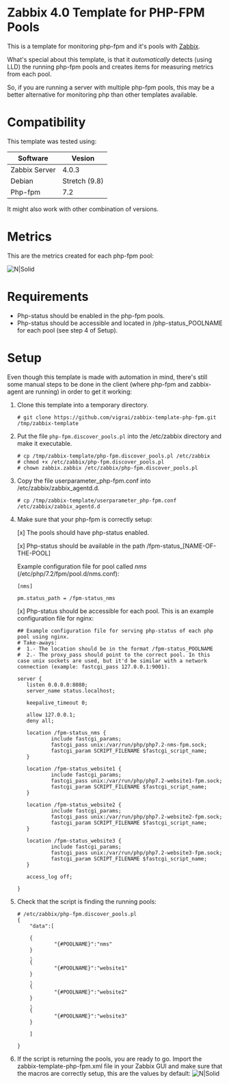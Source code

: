 # Zabbix 4.0 Template for PHP-FPM Pools

This is a template for monitoring php-fpm and it's pools with [Zabbix](www.zabbix.com).

What's special about this template, is that it *automatically* detects (using LLD) the running php-fpm pools and creates items for measuring metrics from each pool.

So, if you are running a server with multiple php-fpm pools, this may be a better alternative for monitoring php than other templates available.

# Compatibility

This template was tested using:

| Software | Vesion |
| ------ | ------ |
| Zabbix Server | 4.0.3 |
| Debian | Stretch (9.8) |
| Php-fpm | 7.2 |

It might also work with other combination of versions.

# Metrics

This are the metrics created for each php-fpm pool:

![N|Solid](https://github.com/vigrai/zabbix-template-php-fpm/blob/master/img/metrics.png)

# Requirements

 - Php-status should be enabled in the php-fpm pools.
 - Php-status should be accessible and located in /php-status_POOLNAME for each pool (see step 4 of Setup).

# Setup

Even though this template is made with automation in mind, there's still some manual steps to be done in the client (where php-fpm and zabbix-agent are running) in order to get it working:

 1. Clone this template into a temporary directory.

    ```
    # git clone https://github.com/vigrai/zabbix-template-php-fpm.git /tmp/zabbix-template
    ```

 2. Put the file `php-fpm.discover_pools.pl` into the /etc/zabbix directory and make it executable.

    ```
    # cp /tmp/zabbix-template/php-fpm.discover_pools.pl /etc/zabbix
    # chmod +x /etc/zabbix/php-fpm.discover_pools.pl
    # chown zabbix.zabbix /etc/zabbix/php-fpm.discover_pools.pl
    ```
3. Copy the file userparameter_php-fpm.conf into /etc/zabbix/zabbix_agentd.d.
    ```
    # cp /tmp/zabbix-template/userparameter_php-fpm.conf /etc/zabbix/zabbix_agentd.d
    ```
4. Make sure that your php-fpm is correctly setup:

     [x] The pools should have php-status enabled.

     [x] Php-status should be available in the path /fpm-status_[NAME-OF-THE-POOL]

     Example configuration file for pool called *nms* (/etc/php/7.2/fpm/pool.d/nms.conf):

     ```[nms]```
     
     ```pm.status_path = /fpm-status_nms```

     [x] Php-status should be accessible for each pool. This is an example configuration file for nginx:

     ```
     ## Example configuration file for serving php-status of each php pool using nginx.
     # Take-aways:
     #  1.- The location should be in the format /fpm-status_POOLNAME
     #  2.- The proxy_pass should point to the correct pool. In this case unix sockets are used, but it'd be similar with a network connection (example: fastcgi_pass 127.0.0.1:9001).

     server {
        listen 0.0.0.0:8080;
        server_name status.localhost;

        keepalive_timeout 0;

        allow 127.0.0.1;
        deny all;

        location /fpm-status_nms {
                include fastcgi_params;
                fastcgi_pass unix:/var/run/php/php7.2-nms-fpm.sock;
                fastcgi_param SCRIPT_FILENAME $fastcgi_script_name;
        }

        location /fpm-status_website1 {
                include fastcgi_params;
                fastcgi_pass unix:/var/run/php/php7.2-website1-fpm.sock;
                fastcgi_param SCRIPT_FILENAME $fastcgi_script_name;
        }

        location /fpm-status_website2 {
                include fastcgi_params;
                fastcgi_pass unix:/var/run/php/php7.2-website2-fpm.sock;
                fastcgi_param SCRIPT_FILENAME $fastcgi_script_name;
        }

        location /fpm-status_website3 {
                include fastcgi_params;
                fastcgi_pass unix:/var/run/php/php7.2-website3-fpm.sock;
                fastcgi_param SCRIPT_FILENAME $fastcgi_script_name;
        }

        access_log off;

     }
     ```
5. Check that the script is finding the running pools:
    ```
    # /etc/zabbix/php-fpm.discover_pools.pl
    {
        "data":[

        {
                "{#POOLNAME}":"nms"
        }
        ,
        {
                "{#POOLNAME}":"website1"
        }
        ,
        {
                "{#POOLNAME}":"website2"
        }
        ,
        {
                "{#POOLNAME}":"website3"
        }

        ]

    }
    ```
6. If the script is returning the pools, you are ready to go. Import the zabbix-template-php-fpm.xml file in your Zabbix GUI and make sure that the macros are correctly setup, this are the values by default:
![N|Solid](https://github.com/vigrai/zabbix-template-php-fpm/blob/master/img/macros.png)
